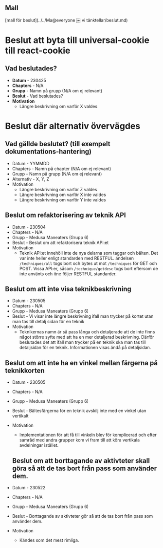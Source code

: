 ## Mall
[mall för beslut](../../Ma@everyone﻿ ￼ vi tänktellar/beslut.md)


# Beslut att byta till universal-cookie till react-cookie

## Vad beslutades?

- **Datum** - 230425
- **Chapters** - N/A
- **Grupp** -  Namn på grupp (N/A om ej relevant)
- **Beslut** - Vad beslutades?
- **Motivation**
  - Längre beskrivning om varför X valdes


# Beslut där alternativ övervägdes

## Vad gällde beslutet? (till exempelt dokumentations-hantering)

- Datum - YYMMDD
- Chapters - Namn på chapter (N/A om ej relevant)
- Grupp - Namn på grupp (N/A om ej relevant)
- Alternativ - X, Y, Z
- Motivation
  - Längre beskrivning om varför Z valdes
  - Längre beskrivning om varför X inte valdes
  - Längre beskrivning om varför Y inte valdes


## Beslut om refaktorisering av teknik API

- Datum - 230504
- Chapters - N/A
- Grupp -  Medusa Maneaters (Grupp 6)
- Beslut - Beslut om att refaktorisera teknik API:et
- Motivation
  - Teknik API:et innehöll inte de nya delarna som taggar och bälten. Det var inte heller enligt standarden med RESTFUL. ändelsen `/techniques/all` togs bort och bytes ut mot `/techniques` för GET och POST. Vissa API:er, såsom `/technique/getdesc` togs bort eftersom de inte använts och itne följer RESTFUL standarder.



## Beslut om att inte visa teknikbeskrivning

- Datum - 230505
- Chapters - N/A
- Grupp -  Medusa Maneaters (Grupp 6)
- Beslut - Vi visar inte längre beskrivning ifall man trycker på kortet utan man tas till detalj sidan för en teknik
- Motivation
  - Teknikernas namn är så pass långa och detaljerade att de inte finns något större syfte med att ha en mer detaljerad beskrivning. Därför beslutades det att ifall man trycker på en teknik ska man tas till detaljsidan för en teknik. Informationen visas ändå på detaljsidan.


## Beslut om att inte ha en vinkel mellan färgerna på teknikkorten

- Datum - 230505
- Chapters - N/A
- Grupp -  Medusa Maneaters (Grupp 6)
- Beslut - Bältesfärgerna för en teknik avskilj inte med en vinkel utan vertikalt
- Motivation
  - Implementationen för att få till vinkeln blev för komplicerad och efter samråd med andra grupper kom vi fram till att köra vertikala avdelningar istället.

  ## Beslut om att borttagande av aktivteter skall göra så att de tas bort från pass som använder dem.

- Datum - 230522
- Chapters - N/A
- Grupp -  Medusa Maneaters (Grupp 6)
- Beslut - Borttagande av aktivteter gör så att de tas bort från pass som använder dem.
- Motivation
  - Kändes som det mest rimliga. 
 
